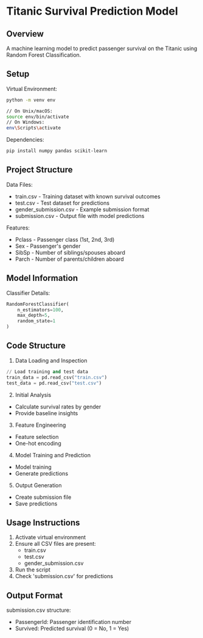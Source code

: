 # Titanic Survival Prediction Model

## Overview
A machine learning model to predict passenger survival on the Titanic using Random Forest Classification.

## Setup

Virtual Environment:
```bash
python -m venv env

// On Unix/macOS:
source env/bin/activate
// On Windows:
env\Scripts\activate
```

Dependencies:
```bash
pip install numpy pandas scikit-learn
```

## Project Structure

Data Files:
- train.csv - Training dataset with known survival outcomes
- test.csv - Test dataset for predictions
- gender_submission.csv - Example submission format
- submission.csv - Output file with model predictions

Features:
- Pclass - Passenger class (1st, 2nd, 3rd)
- Sex - Passenger's gender
- SibSp - Number of siblings/spouses aboard
- Parch - Number of parents/children aboard

## Model Information

Classifier Details:
```python
RandomForestClassifier(
    n_estimators=100,
    max_depth=5,
    random_state=1
)
```

## Code Structure

1. Data Loading and Inspection
```python
// Load training and test data
train_data = pd.read_csv("train.csv")
test_data = pd.read_csv("test.csv")
```

2. Initial Analysis
- Calculate survival rates by gender
- Provide baseline insights

3. Feature Engineering
- Feature selection
- One-hot encoding

4. Model Training and Prediction
- Model training
- Generate predictions

5. Output Generation
- Create submission file
- Save predictions

## Usage Instructions

1. Activate virtual environment
2. Ensure all CSV files are present:
   - train.csv
   - test.csv
   - gender_submission.csv
3. Run the script
4. Check 'submission.csv' for predictions

## Output Format

submission.csv structure:
- PassengerId: Passenger identification number
- Survived: Predicted survival (0 = No, 1 = Yes)

